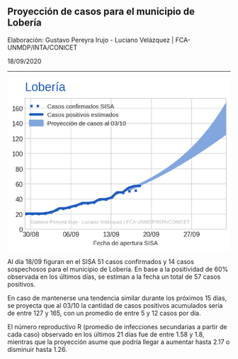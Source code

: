 ## Proyección de casos para el municipio de Lobería

Elaboración: Gustavo Pereyra Irujo - Luciano Velázquez | FCA-UNMDP/INTA/CONICET

18/09/2020

---
![](proyección_lobería.png?raw=true)

Al día 18/09 figuran en el SISA 51 casos confirmados y 14 casos sospechosos para el municipio de Lobería. En base a la positividad de 60% observada en los últimos días, se estiman a la fecha un total de 57 casos positivos.

En caso de mantenerse una tendencia similar durante los próximos 15 días, se proyecta que al 03/10 la cantidad de casos positivos acumulados sería de entre 127 y 165, con un promedio de entre 5 y 12 casos por día.

El número reproductivo R (promedio de infecciones secundarias a partir de cada caso) observado en los últimos 21 días fue de entre 1.58 y 1.8, mientras que la proyección asume que podría llegar a aumentar hasta 2.17 o disminuir hasta 1.26. 
